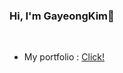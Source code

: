 ### Hi, I'm GayeongKim👋

<br>

- My portfolio : [Click!](https://scarlet-warrior-a56.notion.site/ce6ac3ca371744899c2927a3c71fffbe?pvs=4)


  
<!--
**rkdud567/rkdud567** is a ✨ _special_ ✨ repository because its `README.md` (this file) appears on your GitHub profile.

Here are some ideas to get you started:

- 🔭 I’m currently working on ...
- 🌱 I’m currently learning ...
- 👯 I’m looking to collaborate on ...
- 🤔 I’m looking for help with ...
- 💬 Ask me about ...
- 📫 How to reach me: ...
- 😄 Pronouns: ...
- ⚡ Fun fact: ...
-->
